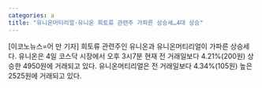 ```yaml
---
categories: a
title: "유니온머티리얼·유니온 희토류 관련주 가파른 상승세…4대 상승"
---
```

[이코노뉴스=어 만 기자] 희토류 관련주인 유니온과 유니온머티리얼이 가파른 상승세다. 유니온은 4일 코스닥 시장에서 오후 3시7분 현재 전 거래일보다 4.21%(200원) 상승한 4950원에 거래되고 있다. 유니온머티리얼은 전 거래일보다 4.34%(105원) 높은 2525원에 거래되고 있다.